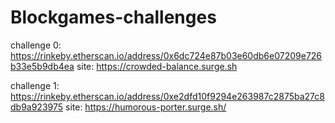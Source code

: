# Blockgames-challenges

challenge 0: https://rinkeby.etherscan.io/address/0x6dc724e87b03e60db6e07209e726b33e5b9db4ea
site: https://crowded-balance.surge.sh

challenge 1: https://rinkeby.etherscan.io/address/0xe2dfd10f9294e263987c2875ba27c8db9a923975
site: https://humorous-porter.surge.sh/
